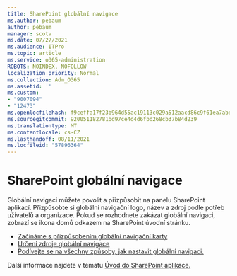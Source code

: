```yaml
---
title: SharePoint globální navigace
ms.author: pebaum
author: pebaum
manager: scotv
ms.date: 07/27/2021
ms.audience: ITPro
ms.topic: article
ms.service: o365-administration
ROBOTS: NOINDEX, NOFOLLOW
localization_priority: Normal
ms.collection: Adm_O365
ms.assetid: ''
ms.custom:
- "9007094"
- "12473"
ms.openlocfilehash: f9ceffa17f23b964d55ac19113c029a512aacd86c9f61ea7abd8db1a7c81381f
ms.sourcegitcommit: 920051182781bd97ce4d4d6fbd268cb37b84d239
ms.translationtype: MT
ms.contentlocale: cs-CZ
ms.lasthandoff: 08/11/2021
ms.locfileid: "57896364"
---
```

# <a name="sharepoint-global-navigation"></a>SharePoint globální navigace

Globální navigaci můžete povolit a přizpůsobit na panelu SharePoint aplikací. Přizpůsobte si globální navigační logo, název a zdroj podle potřeb uživatelů a organizace. Pokud se rozhodnete zakázat globální navigaci, zobrazí se ikona domů odkazem na SharePoint úvodní stránku.

- [Začínáme s přizpůsobením globální navigační karty](https://docs.microsoft.com/SharePoint/sharepoint-app-bar?WT.mc_id=365AdminCSH_SupportCentral#get-started-customizing-the-global-navigation-tab)
- [Určení zdroje globální navigace](https://docs.microsoft.com/SharePoint/sharepoint-app-bar?WT.mc_id=365AdminCSH_SupportCentral#determine-the-global-navigation-source-depending-on-your-home-sites-configuration)
- [Podívejte se na všechny způsoby, jak nastavit globální navigaci.](https://docs.microsoft.com/SharePoint/sharepoint-app-bar?WT.mc_id=365AdminCSH_SupportCentral#see-all-the-different-ways-you-can-set-up-global-navigation)

Další informace najdete v tématu [Úvod do SharePoint aplikace.](https://docs.microsoft.com/sharepoint/sharepoint-app-bar) 

